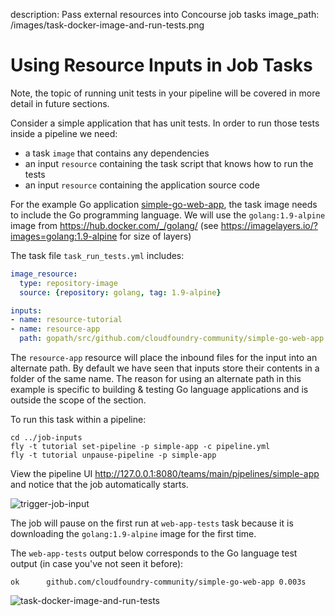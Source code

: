 description: Pass external resources into Concourse job tasks
image_path: /images/task-docker-image-and-run-tests.png

# Using Resource Inputs in Job Tasks

Note, the topic of running unit tests in your pipeline will be covered in more detail in future sections.

Consider a simple application that has unit tests. In order to run those tests inside a pipeline we need:

* a task `image` that contains any dependencies
* an input `resource` containing the task script that knows how to run the tests
* an input `resource` containing the application source code

For the example Go application [simple-go-web-app](https://github.com/cloudfoundry-community/simple-go-web-app), the task image needs to include the Go programming language. We will use the `golang:1.9-alpine` image from https://hub.docker.com/_/golang/ (see https://imagelayers.io/?images=golang:1.9-alpine for size of layers)

The task file `task_run_tests.yml` includes:

```yaml
image_resource:
  type: repository-image
  source: {repository: golang, tag: 1.9-alpine}

inputs:
- name: resource-tutorial
- name: resource-app
  path: gopath/src/github.com/cloudfoundry-community/simple-go-web-app
```

The `resource-app` resource will place the inbound files for the input into an alternate path. By default we have seen that inputs store their contents in a folder of the same name. The reason for using an alternate path in this example is specific to building & testing Go language applications and is outside the scope of the section.

To run this task within a pipeline:

```
cd ../job-inputs
fly -t tutorial set-pipeline -p simple-app -c pipeline.yml
fly -t tutorial unpause-pipeline -p simple-app
```

View the pipeline UI http://127.0.0.1:8080/teams/main/pipelines/simple-app and notice that the job automatically starts.

![trigger-job-input](/images/trigger-job-input.png)

The job will pause on the first run at `web-app-tests` task because it is downloading the `golang:1.9-alpine` image for the first time.

The `web-app-tests` output below corresponds to the Go language test output (in case you've not seen it before):

```
ok  	github.com/cloudfoundry-community/simple-go-web-app	0.003s
```

![task-docker-image-and-run-tests](/images/task-docker-image-and-run-tests.png)
